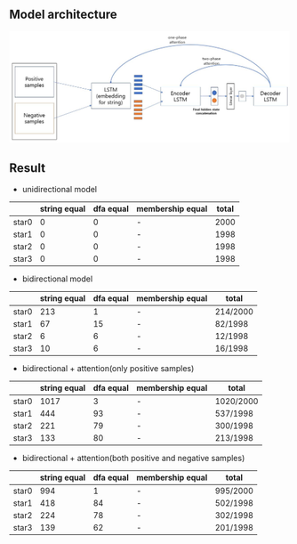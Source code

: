 ## Model architecture
![ex_screenshot](./model_version3.JPG)
## Result

- unidirectional model

|   |string equal|dfa equal|membership equal|total|
|------|---|---|---|---|
|star0|0|0|-|2000|
|star1|0|0|-|1998|
|star2|0|0|-|1998|
|star3|0|0|-|1998|

- bidirectional model

|   |string equal|dfa equal|membership equal|total|
|------|---|---|---|---|
|star0|213|1|-|214/2000|
|star1|67|15|-|82/1998|
|star2|6|6|-|12/1998|
|star3|10|6|-|16/1998|

- bidirectional + attention(only positive samples)

|   |string equal|dfa equal|membership equal|total|
|------|---|---|---|---|
|star0|1017|3|-|1020/2000|
|star1|444|93|-|537/1998|
|star2|221|79|-|300/1998|
|star3|133|80|-|213/1998|

- bidirectional + attention(both positive and negative samples)

|   |string equal|dfa equal|membership equal|total|
|------|---|---|---|---|
|star0|994|1|-|995/2000|
|star1|418|84|-|502/1998|
|star2|224|78|-|302/1998|
|star3|139|62|-|201/1998|
